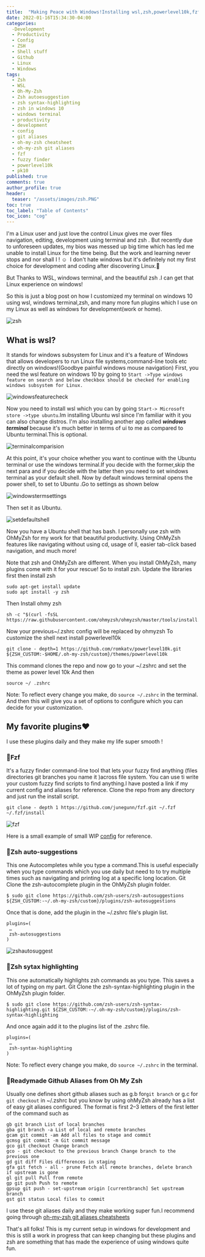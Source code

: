 ```yaml
---
title:  "Making Peace with Windows!Installing wsl,zsh,powerlevel10k,fzf & many more fun plugins for easy development"
date: 2022-01-16T15:34:30-04:00
categories:
  -Development 
  - Productivity
  - Config
  - ZSH
  - Shell stuff
  - Github
  - Linux
  - Windows
tags:
  - Zsh
  - WSL
  - Oh-My-Zsh
  - Zsh autoesuggestion
  - zsh syntax-highlighting
  - zsh in windows 10
  - windows terminal
  - productivity
  - development
  - config
  - git aliases
  - oh-my-zsh cheatsheet
  - oh-my-zsh git aliases
  - fzf
  - fuzzy finder
  - powerlevel10k
  - pk10
published: true
comments: true
author_profile: true
header:
  teaser: "/assets/images/zsh.PNG"
toc: true
toc_label: "Table of Contents"
toc_icon: "cog"
---
```


 
I'm a Linux user and just love the control Linux gives me over files navigation, editing, development using terminal and zsh . But recently due to unforeseen updates, my bios was messed up big time which has led me unable to install Linux for the time being. But the work and learning never stops and nor shall I ! ☺ 
I don't hate windows but it's definitely not my first choice for development and coding after discovering Linux.🤭

But Thanks to WSL, windows terminal, and the beautiful zsh .I can get that Linux experience on windows!

So this is just a blog post on how I customized my terminal on windows 10 using wsl, windows terminal,zsh, and many more fun plugins which I use on my Linux as well as windows for development(work or home).

![zsh](/assets/images/zsh.PNG)

## What is wsl?

It stands for windows subsystem for Linux and it's a feature of Windows that allows developers to run Linux file systems,command-line tools etc directly on windows!(Goodbye painful windows mouse navigation)
First, you need the wsl feature on windows 10 by going to ```Start ->Type windows feature on search and below checkbox should be checked for enabling windows subsystem for Linux.```

![windowsfeaturecheck](/assets/images/windowsfeaturecheck.PNG)

Now you need to install wsl which you can by going ```Start-> Microsoft store ->type ubuntu```.Im installing Ubuntu wsl since I'm familiar with it you can also change distros.
I'm also installing another app called ***windows terminal*** because it's much better in terms of ui to me as compared to Ubuntu terminal.This is optional.

![terminalcomparision](/assets/images/terminalcomparision.PNG)

At this point, it's your choice whether you want to continue with the Ubuntu terminal or use the windows terminal.If you decide with the former,skip the next para and if you decide with the latter then you need to set windows terminal as your default shell.
Now by default windows terminal opens the power shell, to set to Ubuntu .Go to settings as shown below

![windowstermsettings](/assets/images/windowstermsettings.PNG)

Then set it as Ubuntu.

![setdefaultshell](/assets/images/setdefaultshell.PNG)

Now you have a Ubuntu shell that has bash. I personally use zsh with OhMyZsh for my work for that beautiful productivity. Using OhMyZsh features like navigating without using cd, usage of ll, easier tab-click based navigation, and much more!

Note that zsh and OhMyZsh are different.
When you install OhMyZsh, many plugins come with it for your rescue!
So to install zsh. Update the libraries first then install zsh
```
sudo apt-get install update
sudo apt install -y zsh
```
Then Install ohmy zsh 
```
sh -c "$(curl -fsSL https://raw.githubusercontent.com/ohmyzsh/ohmyzsh/master/tools/install.sh)"
```
Now your previous~/.zshrc config will be replaced by ohmyzsh
To customize the shell next install powerlevel10k
```
git clone - depth=1 https://github.com/romkatv/powerlevel10k.git ${ZSH_CUSTOM:-$HOME/.oh-my-zsh/custom}/themes/powerlevel10k
```
This command clones the repo and now go to your ~/.zshrc and set the theme as power level 10k
And then 
```
source ~/ .zshrc 
```
Note: To reflect every change you make, do ```source ~/.zshrc``` in the terminal.
And then this will give you a set of options to configure which you can decide for your customization.

## My favorite plugins❤️
I use these plugins daily and they make my life super smooth !

### 📌Fzf
It's a fuzzy finder command-line tool that lets your fuzzy find anything (files directories git branches you name it )across file system. You can use ti write your custom fuzzy find scripts to find anything.I have posted a link if my current config and aliases for reference.
Clone the repo from any directory and just run the install script.
```
git clone - depth 1 https://github.com/junegunn/fzf.git ~/.fzf
~/.fzf/install
```
![fzf](/assets/images/fzf.PNG)

Here is a small example of small WIP [config][config] for reference.

### 📌Zsh auto-suggestions

This one Autocompletes while you type a command.This is useful especially when you type commands which you use daily but need to to try multiple times such as navigating and printing log at a specific long location.
Git Clone the zsh-autocomplete plugin in the OhMyZsh plugin folder.
```
$ sudo git clone https://github.com/zsh-users/zsh-autosuggestions ${ZSH_CUSTOM:-~/.oh-my-zsh/custom}/plugins/zsh-autosuggestions
```
Once that is done, add the plugin in the ~/.zshrc file's plugin list.
```
plugins=(
 …
 zsh-autosuggestions
)
```

![zshautosuggest](/assets/images/zshautosuggest.PNG)


### 📌Zsh sytax highlighting
This one automatically highlights zsh commands as you type.
This saves a lot of typing on my part.
Git Clone the zsh-syntax-highlighting plugin in the OhMyZsh plugin folder.
```
$ sudo git clone https://github.com/zsh-users/zsh-syntax-highlighting.git ${ZSH_CUSTOM:-~/.oh-my-zsh/custom}/plugins/zsh-syntax-highlighting
```

And once again add it to the plugins list of the .zshrc file.

```
plugins=(
 … 
 zsh-syntax-highlighting
)
```
Note: To reflect every change you make, do ```source ~/.zshrc``` in the terminal.


### 📌Readymade Github Aliases from Oh My Zsh
Usually one defines short github aliases such as g.b for```git branch``` or g.c for ``` git checkout``` in ~/.zshrc but you know by using ohMyZsh already has a list of easy git aliases configured.
The format is first 2–3 letters of the first letter of the command such as 
```
gb git branch List of local branches
gba git branch -a List of local and remote branches
gcam git commit -am Add all files to stage and commit
gcmsg git commit -m Git commit message
gco git checkout Change branch
gco - git checkout to the previous branch Change branch to the previous one
gd git diff Files differences in staging
gfa git fetch - all - prune Fetch all remote branches, delete branch if upstream is gone
gl git pull Pull from remote
gp git push Push to remote
gpsup git push - set-upstream origin [currentbranch] Set upstream branch
gst git status Local files to commit
```
I use these git aliases daily and they make working super fun.I recommend going through [oh-my-zsh git aliases cheatsheets][Here]

That's all folks! This is my current setup in windows for development and this is still a work in progress that can keep changing but these plugins and zsh are something that has made the experience of using windows quite fun.
 
[Here]: https://ohmycheatsheet.com/oh-my-zsh-commands-cheat-sheet/
[config]:https://github.com/shwetarkadam/myconfig
